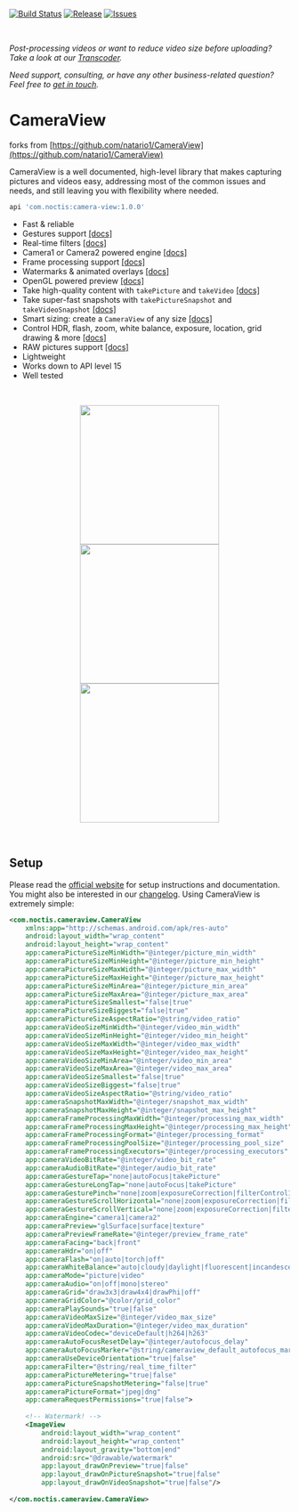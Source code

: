 [![Build Status](https://github.com/kuloud/CameraView/workflows/CI/badge.svg?event=push)](https://github.com/kuloud/CameraView/actions)
[![Release](https://img.shields.io/github/release/kuloud/CameraView.svg)](https://github.com/kuloud/CameraView/releases)
[![Issues](https://img.shields.io/github/issues-raw/kuloud/CameraView.svg)](https://github.com/kuloud/CameraView/issues)

&#10240;  <!-- Hack to add whitespace -->

*Post-processing videos or want to reduce video size before uploading? Take a look at our [Transcoder](https://github.com/kuloud/Transcoder).*

*Need support, consulting, or have any other business-related question? Feel free to <a href="mailto:kuloudx@icloud.com">get in touch</a>.*

# CameraView

forks from [https://github.com/natario1/CameraView](https://github.com/natario1/CameraView)

CameraView is a well documented, high-level library that makes capturing pictures and videos easy,
addressing most of the common issues and needs, and still leaving you with flexibility where needed.

```gradle
api 'com.noctis:camera-view:1.0.0'
```

- Fast & reliable
- Gestures support [[docs]](https://kuloud.github.io/CameraView/docs/gestures)
- Real-time filters [[docs]](https://kuloud.github.io/CameraView/docs/filters)
- Camera1 or Camera2 powered engine [[docs]](https://kuloud.github.io/CameraView/docs/previews)
- Frame processing support [[docs]](https://kuloud.github.io/CameraView/docs/frame-processing)
- Watermarks & animated overlays [[docs]](https://kuloud.github.io/CameraView/docs/watermarks-and-overlays)
- OpenGL powered preview [[docs]](https://kuloud.github.io/CameraView/docs/previews)
- Take high-quality content with `takePicture` and `takeVideo` [[docs]](https://kuloud.github.io/CameraView/docs/capturing-media)
- Take super-fast snapshots with `takePictureSnapshot` and `takeVideoSnapshot` [[docs]](https://kuloud.github.io/CameraView/docs/capturing-media)
- Smart sizing: create a `CameraView` of any size [[docs]](https://kuloud.github.io/CameraView/docs/preview-size)
- Control HDR, flash, zoom, white balance, exposure, location, grid drawing & more [[docs]](https://kuloud.github.io/CameraView/docs/controls)
- RAW pictures support [[docs]](https://kuloud.github.io/CameraView/docs/controls)
- Lightweight
- Works down to API level 15
- Well tested

&#10240;  <!-- Hack to add whitespace -->

<p align="center">
  <img src="docs/static/screen1.png" width="250" hspace="5"><img src="docs/static/screen2.png" width="250" hspace="5"><img src="docs/static/screen3.png" width="250" hspace="5">
</p>

&#10240;  <!-- Hack to add whitespace -->

## Setup

Please read the [official website](https://kuloud.github.io/CameraView) for setup instructions and documentation.
You might also be interested in our [changelog](https://kuloud.github.io/CameraView/about/changelog).
Using CameraView is extremely simple:

```xml
<com.noctis.cameraview.CameraView
    xmlns:app="http://schemas.android.com/apk/res-auto"
    android:layout_width="wrap_content"
    android:layout_height="wrap_content"
    app:cameraPictureSizeMinWidth="@integer/picture_min_width"
    app:cameraPictureSizeMinHeight="@integer/picture_min_height"
    app:cameraPictureSizeMaxWidth="@integer/picture_max_width"
    app:cameraPictureSizeMaxHeight="@integer/picture_max_height"
    app:cameraPictureSizeMinArea="@integer/picture_min_area"
    app:cameraPictureSizeMaxArea="@integer/picture_max_area"
    app:cameraPictureSizeSmallest="false|true"
    app:cameraPictureSizeBiggest="false|true"
    app:cameraPictureSizeAspectRatio="@string/video_ratio"
    app:cameraVideoSizeMinWidth="@integer/video_min_width"
    app:cameraVideoSizeMinHeight="@integer/video_min_height"
    app:cameraVideoSizeMaxWidth="@integer/video_max_width"
    app:cameraVideoSizeMaxHeight="@integer/video_max_height"
    app:cameraVideoSizeMinArea="@integer/video_min_area"
    app:cameraVideoSizeMaxArea="@integer/video_max_area"
    app:cameraVideoSizeSmallest="false|true"
    app:cameraVideoSizeBiggest="false|true"
    app:cameraVideoSizeAspectRatio="@string/video_ratio"
    app:cameraSnapshotMaxWidth="@integer/snapshot_max_width"
    app:cameraSnapshotMaxHeight="@integer/snapshot_max_height"
    app:cameraFrameProcessingMaxWidth="@integer/processing_max_width"
    app:cameraFrameProcessingMaxHeight="@integer/processing_max_height"
    app:cameraFrameProcessingFormat="@integer/processing_format"
    app:cameraFrameProcessingPoolSize="@integer/processing_pool_size"
    app:cameraFrameProcessingExecutors="@integer/processing_executors"
    app:cameraVideoBitRate="@integer/video_bit_rate"
    app:cameraAudioBitRate="@integer/audio_bit_rate"
    app:cameraGestureTap="none|autoFocus|takePicture"
    app:cameraGestureLongTap="none|autoFocus|takePicture"
    app:cameraGesturePinch="none|zoom|exposureCorrection|filterControl1|filterControl2"
    app:cameraGestureScrollHorizontal="none|zoom|exposureCorrection|filterControl1|filterControl2"
    app:cameraGestureScrollVertical="none|zoom|exposureCorrection|filterControl1|filterControl2"
    app:cameraEngine="camera1|camera2"
    app:cameraPreview="glSurface|surface|texture"
    app:cameraPreviewFrameRate="@integer/preview_frame_rate"
    app:cameraFacing="back|front"
    app:cameraHdr="on|off"
    app:cameraFlash="on|auto|torch|off"
    app:cameraWhiteBalance="auto|cloudy|daylight|fluorescent|incandescent"
    app:cameraMode="picture|video"
    app:cameraAudio="on|off|mono|stereo"
    app:cameraGrid="draw3x3|draw4x4|drawPhi|off"
    app:cameraGridColor="@color/grid_color"
    app:cameraPlaySounds="true|false"
    app:cameraVideoMaxSize="@integer/video_max_size"
    app:cameraVideoMaxDuration="@integer/video_max_duration"
    app:cameraVideoCodec="deviceDefault|h264|h263"
    app:cameraAutoFocusResetDelay="@integer/autofocus_delay"
    app:cameraAutoFocusMarker="@string/cameraview_default_autofocus_marker"
    app:cameraUseDeviceOrientation="true|false"
    app:cameraFilter="@string/real_time_filter"
    app:cameraPictureMetering="true|false"
    app:cameraPictureSnapshotMetering="false|true"
    app:cameraPictureFormat="jpeg|dng"
    app:cameraRequestPermissions="true|false">
    
    <!-- Watermark! -->
    <ImageView
        android:layout_width="wrap_content"
        android:layout_height="wrap_content"
        android:layout_gravity="bottom|end"
        android:src="@drawable/watermark"
        app:layout_drawOnPreview="true|false"
        app:layout_drawOnPictureSnapshot="true|false"
        app:layout_drawOnVideoSnapshot="true|false"/>
        
</com.noctis.cameraview.CameraView>
```
